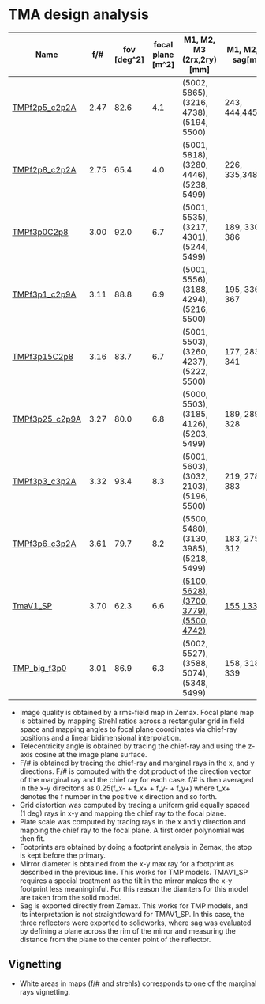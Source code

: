 # TMA design analysis

|Name         | f/# | fov [deg^2] | focal plane [m^2] | M1, M2, M3 (2rx,2ry)[mm] | M1, M2, M3 sag[mm]| cr-boresight angle [deg] |
| ---| --- |--- |--- | --- | --- | --- |
[TMPf2p5_c2p2A](20200611_RH_TMPf2p5_c2p2A) |2.47 |82.6 |4.1| (5002, 5865), (3216, 4738), (5194, 5500)|243, 444,445| 15.5|
[TMPf2p8_c2p2A](20200611_RH_TMPf2p8_c2p2A) |2.75 |65.4 |4.0| (5001, 5818), (3280, 4446), (5238, 5499)|226, 335,348| 13.6|  
[TMPf3p0C2p8](20200617_RH_TMPf3p0C2p8)   |3.00 |92.0 |6.7| (5001, 5535), (3217, 4301), (5244, 5499)|189, 330, 386| 17.5|  
[TMPf3p1_c2p9A](20200611_RH_TMPf3p1_c2p9A) |3.11 |88.8 |6.9| (5001, 5556), (3188, 4294), (5216, 5500)|195, 336, 367| 16.5|
[TMPf3p15C2p8](20200617_RH_TMPf3p15C2p8)  |3.16 |83.7 |6.7| (5001, 5503), (3260, 4237), (5222, 5500)|177, 283, 341| 12.9|
[TMPf3p25_c2p9A](20200611_RH_TMPf3p25_c2p9A)|3.27 |80.0 |6.8| (5000, 5503), (3185, 4126), (5203, 5499)|189, 289, 328| 14.1|
[TMPf3p3_c3p2A](20200611_RH_TMPf3p3_c3p2A) |3.32 |93.4 |8.3| (5001, 5603), (3032, 2103), (5196, 5500)|219, 278, 383| 20.4| 
[TMPf3p6_c3p2A](20200611_RH_TMPf3p6_c3p2A) |3.61 |79.7 |8.2| (5500, 5480), (3130, 3985), (5218, 5499)|183, 275, 312| 15.5|
[TmaV1_SP](TmaV1_SP)      |3.70 |62.3 |6.6| [(5100, 5628), (3700, 3779), (5500, 4742)](https://github.com/patogallardo/zemax_tools/blob/master/design_analysis/TmaV1_SP/cad/TmaV1x.PDF)|[155,133,249](https://github.com/patogallardo/zemax_tools/blob/master/design_analysis/TmaV1_SP/cad/TmaV1x.PDF)| 9.95|
[TMP_big_f3p0](20200621_RH_TMP_Big_f3p00) |3.01 |86.9 |6.3| (5002, 5527), (3588, 5074), (5348, 5499)|158, 318, 339| 10.8|



* Image quality is obtained by a rms-field map in Zemax. Focal plane map is obtained by mapping Strehl ratios across a rectangular grid in field space and mapping angles to focal plane coordinates via chief-ray positions and a linear bidimensional interpolation.
* Telecentricity angle is obtained by tracing the chief-ray and using the z-axis cosine at the image plane surface.
* F/# is obtained by tracing the chief-ray and marginal rays in the x, and y directions. F/# is computed with the dot product of the direction vector of the marginal ray and the chief ray for each case. f/# is then averaged in the x-y direcitons as 0.25(f_x- + f_x+ + f_y- + f_y+) where f_x+ denotes the f number in the positive x direction and so forth.
* Grid distortion was computed by tracing a uniform grid equally spaced (1 deg) rays in x-y and mapping the chief ray to the focal plane.
* Plate scale was computed by tracing rays in the x and y direction and mapping the chief ray to the focal plane. A first order polynomial was then fit.
* Footprints are obtained by doing a footprint analysis in Zemax, the stop is kept before the primary.
* Mirror diameter is obtained from the x-y max ray for a footprint as described in the previous line. This works for TMP models. TMAV1_SP requires a special treatment as the tilt in the mirror makes the x-y footprint less meaninginful. For this reason the diamters for this model are taken from the solid model.
* Sag is exported directly from Zemax. This works for TMP models, and its interpretation is not straightfoward for TMAV1_SP. In this case, the three reflectors were exported to solidworks, where sag was evaluated by defining a plane across the rim of the mirror and measuring the distance from the plane to the center point of the reflector.


## Vignetting

* White areas in maps (f/# and strehls) corresponds to one of the marginal rays vignetting.
